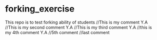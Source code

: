# forking_exercise
This repo is to test forking ability of students
//This is my comment Y.A
//This is my second comment Y.A
//This is my third comment Y.A
//this is my 4th comment Y.A
//5th comment
//last comment
